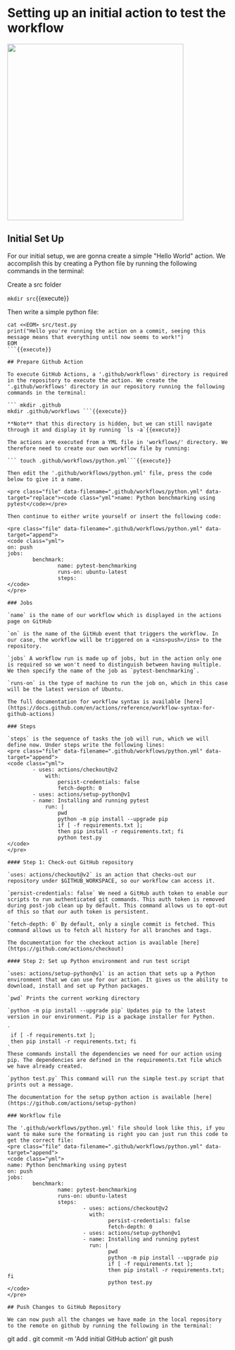 # Setting up an initial action to test the workflow
<img src="https://github.com/jhammarstedt/katacoda-scenarios/blob/main/ghactionDemo/images/tut_part1.PNG?raw=true" height="400" />

## Initial Set Up
For our initial setup, we are gonna create a simple "Hello World" action. 
We accomplish this by creating a Python file by running the following commands in the terminal:

Create a src folder

```mkdir src```{{execute}}

Then write a simple python file:
```
cat <<EOM> src/test.py
print("Hello you're running the action on a commit, seeing this message means that everything until now seems to work!")
EOM
```{{execute}}

## Prepare Github Action

To execute GitHub Actions, a '.github/workflows' directory is required in the repository to execute the action. We create the '.github/workflows' directory in our repository running the following commands in the terminal:

``` mkdir .github 
mkdir .github/workflows ```{{execute}}

**Note** that this directory is hidden, but we can still navigate through it and display it by running `ls -a`{{execute}}

The actions are executed from a YML file in 'workflows/' directory. We therefore need to create our own workflow file by running:

``` touch .github/workflows/python.yml```{{execute}}

Then edit the '.github/workflows/python.yml' file, press the code below to give it a name. 

<pre class="file" data-filename=".github/workflows/python.yml" data-target="replace"><code class="yml">name: Python benchmarking using pytest</code></pre>

Then continue to either write yourself or insert the following code:

<pre class="file" data-filename=".github/workflows/python.yml" data-target="append">
<code class="yml">
on: push
jobs:
        benchmark:
                name: pytest-benchmarking
                runs-on: ubuntu-latest
                steps:
</code>
</pre>

### Jobs

`name` is the name of our workflow which is displayed in the actions page on GitHub

`on` is the name of the GitHub event that triggers the workflow. In our case, the workflow will be triggered on a <ins>push</ins> to the repository.

`jobs` A workflow run is made up of jobs, but in the action only one is required so we won't need to distinguish between having multiple. We then specify the name of the job as `pytest-benchmarking`. 

`runs-on` is the type of machine to run the job on, which in this case will be the latest version of Ubuntu.

The full documentation for workflow syntax is available [here](https://docs.github.com/en/actions/reference/workflow-syntax-for-github-actions)

### Steps

`steps` is the sequence of tasks the job will run, which we will define now. Under steps write the following lines:
<pre class="file" data-filename=".github/workflows/python.yml" data-target="append">
<code class="yml">
        - uses: actions/checkout@v2
            with:
                persist-credentials: false
                fetch-depth: 0 
        - uses: actions/setup-python@v1
        - name: Installing and running pytest
            run: |
                pwd
                python -m pip install --upgrade pip
                if [ -f requirements.txt ]; 
                then pip install -r requirements.txt; fi
                python test.py
</code>
</pre>

#### Step 1: Check-out GitHub repository

`uses: actions/checkout@v2` is an action that checks-out our repository under $GITHUB_WORKSPACE, so our workflow can access it.

`persist-credentials: false` We need a GitHub auth token to enable our scripts to run authenticated git commands. This auth token is removed during post-job clean up by default. This command allows us to opt-out of this so that our auth token is persistent.

`fetch-depth: 0` By default, only a single commit is fetched. This command allows us to fetch all history for all branches and tags.

The documentation for the checkout action is available [here](https://github.com/actions/checkout)

#### Step 2: Set up Python environment and run test script

`uses: actions/setup-python@v1` is an action that sets up a Python environment that we can use for our action. It gives us the ability to download, install and set up Python packages.

`pwd` Prints the current working directory

`python -m pip install --upgrade pip` Updates pip to the latest version in our environment. Pip is a package installer for Python.

`
 if [ -f requirements.txt ]; 
 then pip install -r requirements.txt; fi
`
These commands install the dependencies we need for our action using pip. The dependencies are defined in the requirements.txt file which we have already created.

`python test.py` This command will run the simple test.py script that prints out a message.

The documentation for the setup python action is available [here](https://github.com/actions/setup-python)

### Workflow file

The '.github/workflows/python.yml' file should look like this, if you want to make sure the formating is right you can just run this code to get the correct file:
<pre class="file" data-filename=".github/workflows/python.yml" data-target="append">
<code class="yml">
name: Python benchmarking using pytest
on: push
jobs:
        benchmark:
                name: pytest-benchmarking
                runs-on: ubuntu-latest
                steps:
                        - uses: actions/checkout@v2
                          with:
                                persist-credentials: false
                                fetch-depth: 0 
                        - uses: actions/setup-python@v1
                        - name: Installing and running pytest
                          run: |
                                pwd
                                python -m pip install --upgrade pip
                                if [ -f requirements.txt ]; 
                                then pip install -r requirements.txt; fi
                                python test.py
</code>
</pre> 

## Push Changes to GitHub Repository

We can now push all the changes we have made in the local repository to the remote on github by running the following in the terminal:

```   
git add .
git commit -m 'Add initial GitHub action'
git push
```   
